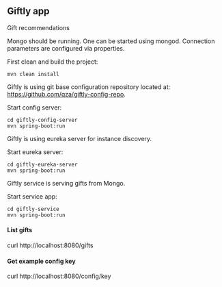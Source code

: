 Giftly app
-

Gift recommendations

Mongo should be running. One can be started using mongod. Connection parameters are configured via properties.

First clean and build the project:

```
mvn clean install
```

Giftly is using git base configuration repository located at: https://github.com/qza/giftly-config-repo.

Start config server:

```
cd giftly-config-server
mvn spring-boot:run
```

Giftly is using eureka server for instance discovery.

Start eureka server:

```
cd giftly-eureka-server
mvn spring-boot:run
```

Giftly service is serving gifts from Mongo.

Start service app:

```
cd giftly-service
mvn spring-boot:run
```

#### List gifts

curl http://localhost:8080/gifts


#### Get example config key

curl http://localhost:8080/config/key